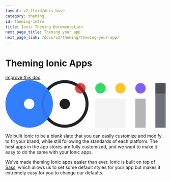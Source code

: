```yaml
---
layout: v2_fluid/docs_base
category: theming
id: theming-intro
title: Ionic Theming Documentation
next_page_title: Theming your app
next_page_link: /docs/v2/theming/theming-your-app/
---
```


<h1 class="title">Theming Ionic Apps</h1>
<a class="improve-v2-docs" href='https://github.com/driftyco/ionic-site/edit/ionic2/docs/v2/theming/index.md'>
  Improve this doc
</a>

<img class="section-header" src="/img/docs/theming-header.png" />

We built Ionic to be a blank slate that you can easily customize and modify to fit your brand, while still following the standards of each platform. The best apps in the app stores are fully customized, and we want to make it easy to do the same with your Ionic apps.

We've made theming Ionic apps easier than ever. Ionic is built on top of [Sass](../../what-is/#sass), which allows us to set some default styles for your app but makes it extremely easy for you to change our defaults.
